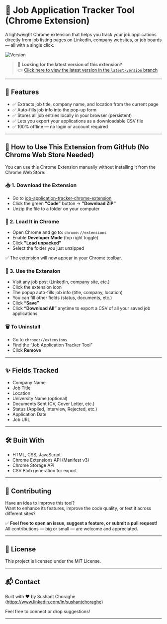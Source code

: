 # 🧰 Job Application Tracker Tool (Chrome Extension)

A lightweight Chrome extension that helps you track your job applications directly from job listing pages on LinkedIn, company websites, or job boards — all with a single click.

![Version](https://img.shields.io/badge/version-v1.1.0-blue)
> 🚀 **Looking for the latest version of this extension?**  
> 👉 [Click here to view the latest version in the `latest-version` branch](https://github.com/SushantChoraghe/job-application-tracker-chrome-extension/tree/version_1.1)

---

## 🚀 Features

- ✅ Extracts job title, company name, and location from the current page
- ✅ Auto-fills job info into the pop-up form
- ✅ Stores all job entries locally in your browser (persistent)
- ✅ Lets you export your applications as a downloadable CSV file
- ✅ 100% offline — no login or account required

---

## 🧩 How to Use This Extension from GitHub (No Chrome Web Store Needed)

You can use this Chrome Extension manually without installing it from the Chrome Web Store:

### 📥 1. Download the Extension

- Go to [job-application-tracker-chrome-extension](https://github.com/SushantChoraghe/job-application-tracker-chrome-extension)
- Click the green **"Code"** button → **"Download ZIP"**
- Unzip the file to a folder on your computer

### 🧩 2. Load It in Chrome

- Open Chrome and go to: `chrome://extensions`
- Enable **Developer Mode** (top right toggle)
- Click **"Load unpacked"**
- Select the folder you just unzipped

✅ The extension will now appear in your Chrome toolbar.

### 🧪 3. Use the Extension

- Visit any job post (LinkedIn, company site, etc.)
- Click the extension icon
- The popup auto-fills job info (title, company, location)
- You can fill other fields (status, documents, etc.)
- Click **“Save”**
- Click **“Download All”** anytime to export a CSV of all your saved job applications

### 🗑️ To Uninstall

- Go to `chrome://extensions`
- Find the “Job Application Tracker Tool”
- Click **Remove**

---

## ✨ Fields Tracked

- Company Name
- Job Title
- Location
- University Name (optional)
- Documents Sent (CV, Cover Letter, etc.)
- Status (Applied, Interview, Rejected, etc.)
- Application Date
- Job URL

---

## 🛠️ Built With

- HTML, CSS, JavaScript
- Chrome Extensions API (Manifest v3)
- Chrome Storage API
- CSV Blob generation for export

---

## 🤝 Contributing

Have an idea to improve this tool?  
Want to enhance its features, improve the code quality, or test it across different sites?

✅ **Feel free to open an issue, suggest a feature, or submit a pull request!**  
All contributions — big or small — are welcome and appreciated.

---

## 📄 License

This project is licensed under the MIT License.

---

## 📬 Contact

Built with ❤️ by Sushant Choraghe (https://www.linkedin.com/in/sushantchoraghe)

Feel free to connect or drop suggestions!

---
